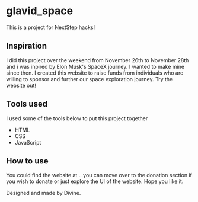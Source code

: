 # glavid_space
This is a project for NextStep hacks!

## Inspiration
I did this project over the weekend from November 26th to November 28th and i was inpired by Elon Musk's SpaceX journey. I wanted to make mine since then. I created this website to raise funds from individuals who are willing to sponsor and further our space exploration journey. Try the website out!

## Tools used
I used some of the tools below to put this project together
- HTML
- CSS
- JavaScript

## How to use
You could find the website at .. you can move over to the donation section if you wish to donate or just explore the UI of the website. Hope you like it.

Designed and made by Divine.
